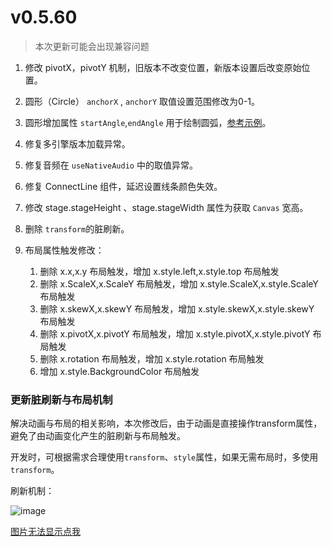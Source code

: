 # v0.5.60 

> 本次更新可能会出现兼容问题

1. 修改 pivotX，pivotY 机制，旧版本不改变位置，新版本设置后改变原始位置。
1. 圆形（Circle） `anchorX` , `anchorY` 取值设置范围修改为0-1。
1. 圆形增加属性 `startAngle`,`endAngle` 用于绘制圆弧，[参考示例](https://vipkid-edu.github.io/vf-docs/gui/circle.html#%E7%A4%BA%E4%BE%8B)。
1. 修复多引擎版本加载异常。
1. 修复音频在 `useNativeAudio` 中的取值异常。
1. 修复 ConnectLine 组件，延迟设置线条颜色失效。
1. 修改 stage.stageHeight 、stage.stageWidth 属性为获取 `Canvas` 宽高。
1. 删除 `transform`的脏刷新。

1. 布局属性触发修改：
    1. 删除 x.x,x.y 布局触发，增加 x.style.left,x.style.top 布局触发
    1. 删除 x.ScaleX,x.ScaleY 布局触发，增加 x.style.ScaleX,x.style.ScaleY 布局触发
    1. 删除 x.skewX,x.skewY 布局触发，增加 x.style.skewX,x.style.skewY 布局触发
    1. 删除 x.pivotX,x.pivotY 布局触发，增加 x.style.pivotX,x.style.pivotY 布局触发
    1. 删除 x.rotation 布局触发，增加 x.style.rotation 布局触发
    1. 增加 x.style.BackgroundColor 布局触发

### 更新脏刷新与布局机制
解决动画与布局的相关影响，本次修改后，由于动画是直接操作transform属性，避免了由动画变化产生的脏刷新与布局触发。

开发时，可根据需求合理使用`transform`、`style`属性，如果无需布局时，多使用`transform`。

刷新机制：

![image](https://vipkid-edu.github.io/vf-docs/assets/img/001.395e4dd8.png)

[图片无法显示点我](https://vipkid-edu.github.io/vf-docs/assets/img/001.395e4dd8.png)






